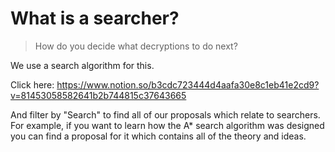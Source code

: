 # What is a searcher?

> How do you decide what decryptions to do next?

We use a search algorithm for this.

Click here:
https://www.notion.so/b3cdc723444d4aafa30e8c1eb41e2cd9?v=81453058582641b2b744815c37643665

And filter by "Search" to find all of our proposals which relate to searchers. For example, if you want to learn how the A* search algorithm was designed you can find a proposal for it which contains all of the theory and ideas.